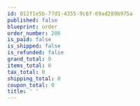 ```yaml
---
id: 012f1e5b-77d1-4355-9c6f-69ad289b975a
published: false
blueprint: order
order_number: 286
is_paid: false
is_shipped: false
is_refunded: false
grand_total: 0
items_total: 0
tax_total: 0
shipping_total: 0
coupon_total: 0
title: ' '
---
```

